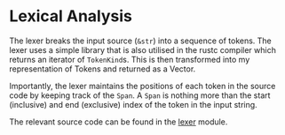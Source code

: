 # Lexical Analysis

The lexer breaks the input source (`&str`) into a sequence of tokens.
The lexer uses a simple library that is also utilised in the rustc
compiler which returns an iterator of `TokenKind`s. This is then
transformed into my representation of Tokens and returned as a Vector.

Importantly, the lexer maintains the positions of each token in the
source code by keeping track of the `Span`. A `Span` is nothing more
than the start (inclusive) and end (exclusive) index of the token in the
input string.

The relevant source code can be found in the
[lexer](https://gitlab.com/andyyu2004/vm/-/tree/master/src/vm/src/lexer)
module.
